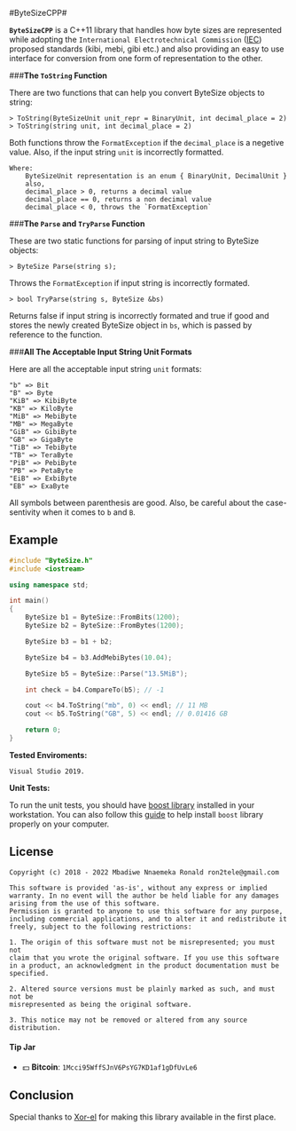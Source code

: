 #ByteSizeCPP#

**`ByteSizeCPP`** is a C++11 library that handles how byte sizes are represented while adopting the `International Electrotechnical Commission` ([IEC](https://en.wikipedia.org/wiki/Byte)) proposed standards (kibi, mebi, gibi etc.) and also providing an easy to use interface for conversion from one form of representation to the other.

###**The `ToString` Function**

There are two functions that can help you convert ByteSize objects to string:
	
	> ToString(ByteSizeUnit unit_repr = BinaryUnit, int decimal_place = 2)
	> ToString(string unit, int decimal_place = 2)
	
Both functions throw the `FormatException` if the `decimal_place` is a negetive value. Also, if the input string `unit` is incorrectly 
formatted. 

	
	Where:
		ByteSizeUnit representation is an enum { BinaryUnit, DecimalUnit }
		also,
		decimal_place > 0, returns a decimal value 
		decimal_place == 0, returns a non decimal value
		decimal_place < 0, throws the `FormatException`


###**The `Parse` and `TryParse` Function**
	
These are two static functions for parsing of input string to ByteSize objects:

	> ByteSize Parse(string s);
	
Throws the `FormatException` if input string is incorrectly formated.

	> bool TryParse(string s, ByteSize &bs)
	  
Returns false if input string is incorrectly formated and true 
if good and stores the newly created ByteSize object in `bs`, 
which is passed by reference to the function.


###**All The Acceptable Input String Unit Formats**
 
	
Here are all the acceptable input string `unit` formats:

	"b" => Bit
	"B" => Byte 
	"KiB" => KibiByte 
	"KB" => KiloByte
	"MiB" => MebiByte 
	"MB" => MegaByte
	"GiB" => GibiByte 
	"GB" => GigaByte
	"TiB" => TebiByte
	"TB" => TeraByte
	"PiB" => PebiByte 
	"PB" => PetaByte
	"EiB" => ExbiByte
	"EB" => ExaByte
	
All symbols between parenthesis are good. Also, be careful about the 
	  case-sentivity when it comes to `b` and `B`.


Example
---------

```c++
#include "ByteSize.h"
#include <iostream>

using namespace std;

int main()
{
	ByteSize b1 = ByteSize::FromBits(1200);
	ByteSize b2 = ByteSize::FromBytes(1200);

	ByteSize b3 = b1 + b2;

	ByteSize b4 = b3.AddMebiBytes(10.04);

	ByteSize b5 = ByteSize::Parse("13.5MiB");

	int check = b4.CompareTo(b5); // -1

	cout << b4.ToString("mb", 0) << endl; // 11 MB
	cout << b5.ToString("GB", 5) << endl; // 0.01416 GB

	return 0;
}
```

**Tested Enviroments:**
     
    Visual Studio 2019.


 **Unit Tests:**

To run the unit tests, you should have [boost library](http://www.boost.org/) installed in your workstation. 
You can also follow this [guide](https://tomkoos.github.io/cpp/boost-vs.html) to help install `boost` library properly on your computer.
 
License
----------
    Copyright (c) 2018 - 2022 Mbadiwe Nnaemeka Ronald ron2tele@gmail.com

    This software is provided 'as-is', without any express or implied
    warranty. In no event will the author be held liable for any damages
    arising from the use of this software.
    Permission is granted to anyone to use this software for any purpose,
    including commercial applications, and to alter it and redistribute it
    freely, subject to the following restrictions:
    
    1. The origin of this software must not be misrepresented; you must not
    claim that you wrote the original software. If you use this software
    in a product, an acknowledgment in the product documentation must be
    specified.
    
    2. Altered source versions must be plainly marked as such, and must not be
    misrepresented as being the original software.
    
    3. This notice may not be removed or altered from any source distribution.
        
     
#### Tip Jar
* :dollar: **Bitcoin**: `1Mcci95WffSJnV6PsYG7KD1af1gDfUvLe6`


Conclusion
--------------------------------------------------

   Special thanks to [Xor-el](https://github.com/xor-el) for making this library available in the first place.
   